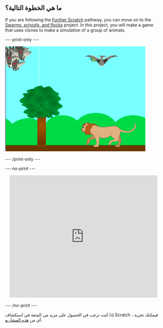 ## ما هي الخطوة التالية؟

If you are following the [Further Scratch](https://projects.raspberrypi.org/en/pathways/further-scratch) pathway, you can move on to the [Swarms, schools, and flocks](https://projects.raspberrypi.org/en/projects/swarms-schools-flocks) project. In this project, you will make a game that uses clones to make a simulation of a group of animals.

--- print-only ---

![Swarms, schools, and flocks](images/swarms_bats.png)

--- /print-only ---

--- no-print ---

<div class="scratch-preview" style="margin-left: 15px;">
  <iframe allowtransparency="true" width="485" height="402" src="https://scratch.mit.edu/projects/embed/546736449/?autostart=false" frameborder="0"></iframe>
</div>

--- /no-print ---

إذا كنت ترغب في الحصول على مزيد من المتعة في استكشاف Scratch ، فيمكنك تجربة أي من [هذه المشاريع](https://projects.raspberrypi.org/en/projects?software%5B%5D=scratch&curriculum%5B%5D=%201).
